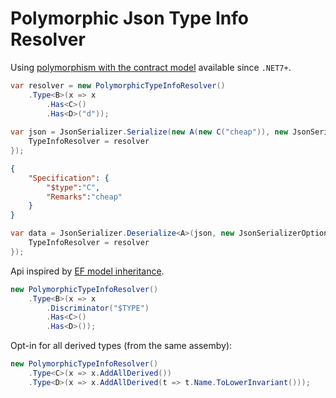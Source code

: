 # Polymorphic Json Type Info Resolver

Using [polymorphism with the contract model](https://learn.microsoft.com/en-us/dotnet/standard/serialization/system-text-json/polymorphism?pivots=dotnet-7-0#configure-polymorphism-with-the-contract-model) available since `.NET7+`.

```csharp
var resolver = new PolymorphicTypeInfoResolver()
    .Type<B>(x => x
        .Has<C>()
        .Has<D>("d"));
        
var json = JsonSerializer.Serialize(new A(new C("cheap")), new JsonSerializerOptions {
    TypeInfoResolver = resolver
});
```

```json
{
    "Specification": {
        "$type":"C",
        "Remarks":"cheap"
    }
}
```

```csharp
var data = JsonSerializer.Deserialize<A>(json, new JsonSerializerOptions {
    TypeInfoResolver = resolver
});
```

Api inspired by [EF model inheritance](https://learn.microsoft.com/en-us/ef/core/modeling/inheritance).

```csharp
new PolymorphicTypeInfoResolver()
    .Type<B>(x => x
        .Discriminator("$TYPE")
        .Has<C>()
        .Has<D>());
```

Opt-in for all derived types (from the same assemby):

```csharp
new PolymorphicTypeInfoResolver()
    .Type<C>(x => x.AddAllDerived())
    .Type<D>(x => x.AddAllDerived(t => t.Name.ToLowerInvariant()));
```